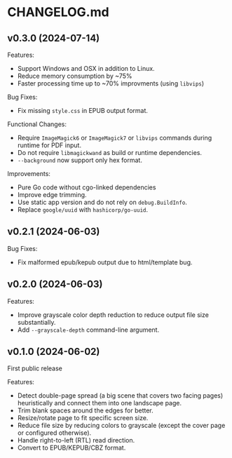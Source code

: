 # CHANGELOG.md

## v0.3.0 (2024-07-14)

Features:

* Support Windows and OSX in addition to Linux.
* Reduce memory consumption by ~75%
* Faster processing time up to ~70% improvments (using `libvips`)

Bug Fixes:

* Fix missing `style.css` in EPUB output format.

Functional Changes:

* Require `ImageMagick6` or `ImageMagick7` or `libvips` commands during runtime for PDF input.
* Do not require `libmagickwand` as build or runtime dependencies.
* `--background` now support only hex format.

Improvements:

* Pure Go code without cgo-linked dependencies
* Improve edge trimming.
* Use static app version and do not rely on `debug.BuildInfo`.
* Replace `google/uuid` with `hashicorp/go-uuid`.

## v0.2.1 (2024-06-03)

Bug Fixes:

* Fix malformed epub/kepub output due to html/template bug.

## v0.2.0 (2024-06-03)

Features:

* Improve grayscale color depth reduction to reduce output file size substantially.
* Add `--grayscale-depth` command-line argument.

## v0.1.0 (2024-06-02)

First public release

Features:

* Detect double-page spread (a big scene that covers two facing pages) heuristically and connect them into one landscape page.
* Trim blank spaces around the edges for better.
* Resize/rotate page to fit specific screen size.
* Reduce file size by reducing colors to grayscale (except the cover page or configured otherwise).
* Handle right-to-left (RTL) read direction.
* Convert to EPUB/KEPUB/CBZ format.

